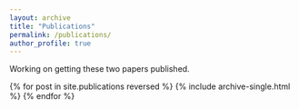 ```yaml
---
layout: archive
title: "Publications"
permalink: /publications/
author_profile: true
---
```

Working on getting these two papers published.

{% for post in site.publications reversed %}
  {% include archive-single.html %}
{% endfor %}
